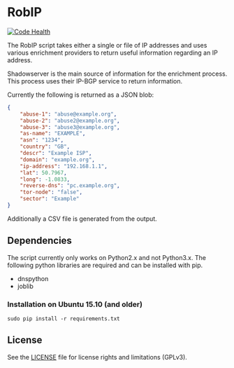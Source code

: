# RobIP
[![Code Health](https://landscape.io/github/cwtaylor/RobIP/master/landscape.svg?style=flat)](https://landscape.io/github/cwtaylor/RobIP/master)

The RobIP script takes either a single or file of IP addresses and uses various enrichment providers to return useful information regarding an IP address.

Shadowserver is the main source of information for the enrichment process. This process uses their IP-BGP service to return information.

Currently the following is returned as a JSON blob:

```json
{
    "abuse-1": "abuse@example.org",
    "abuse-2": "abuse2@example.org",
    "abuse-3": "abuse3@example.org",
    "as-name": "EXAMPLE",
    "asn": "1234",
    "country": "GB",
    "descr": "Example ISP",
    "domain": "example.org",
    "ip-address": "192.168.1.1",
    "lat": 50.7967,
    "long": -1.0833,
    "reverse-dns": "pc.example.org",
    "tor-node": "false",
    "sector": "Example"
}
```
Additionally a CSV file is generated from the output.


## Dependencies
The script currently only works on Python2.x and not Python3.x. The following python libraries are required and can be installed with pip.
- dnspython
- joblib


### Installation on Ubuntu 15.10 (and older)
```
sudo pip install -r requirements.txt
```

## License
See the [LICENSE](LICENSE) file for license rights and limitations (GPLv3).
